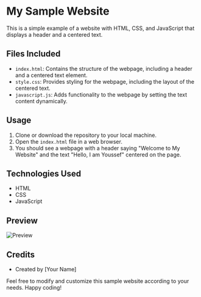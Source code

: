 # My Sample Website

This is a simple example of a website with HTML, CSS, and JavaScript that displays a header and a centered text.

## Files Included

- `index.html`: Contains the structure of the webpage, including a header and a centered text element.
- `style.css`: Provides styling for the webpage, including the layout of the centered text.
- `javascript.js`: Adds functionality to the webpage by setting the text content dynamically.

## Usage

1. Clone or download the repository to your local machine.
2. Open the `index.html` file in a web browser.
3. You should see a webpage with a header saying "Welcome to My Website" and the text "Hello, I am Youssef" centered on the page.

## Technologies Used

- HTML
- CSS
- JavaScript

## Preview

![Preview](preview.png)

## Credits

- Created by [Your Name]

Feel free to modify and customize this sample website according to your needs. Happy coding!
